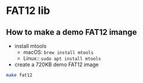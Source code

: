 # FAT12 lib

## How to make a demo FAT12 imange

* install mtools
  * macOS: `brew install mtools`
  * Linux:: `sudo apt install mtools`
* create a 720KB demo FAT12 image

```sh
make fat12
```
